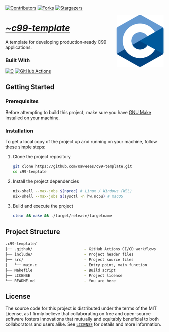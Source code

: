 <!-- PROJECT SHIELDS -->
<!--
*** I'm using markdown "reference style" links for readability.
*** Reference links are enclosed in brackets [ ] instead of parentheses ( ).
*** See the bottom of this document for the declaration of the reference variables
*** for contributors-url, forks-url, etc. This is an optional, concise syntax you may use.
*** https://www.markdownguide.org/basic-syntax/#reference-style-links
-->
<div align="left">

[![Contributors][contributors-shield]][contributors-url]
[![Forks][forks-shield]][forks-url]
[![Stargazers][stars-shield]][stars-url]

</div>

<a href="https://github.com/Kaweees/c99-template">
  <img alt="C Logo" src="assets/img/c.svg" align="right" width="150">
</a>

<div align="left">
  <h1><em><a href="https://miguelvf.dev/blog/dotfiles/compendium">~c99-template</a></em></h1>
</div>

<!-- ABOUT THE PROJECT -->

A template for developing production-ready C99 applications.

### Built With

[![C][C-shield]][C-url]
[![GitHub Actions][github-actions-shield]][github-actions-url]

<!-- GETTING STARTED -->

## Getting Started

### Prerequisites

Before attempting to build this project, make sure you have [GNU Make](https://www.gnu.org/software/make/) installed on your machine.

### Installation

To get a local copy of the project up and running on your machine, follow these simple steps:

1. Clone the project repository

   ```sh
   git clone https://github.com/Kaweees/c99-template.git
   cd c99-template
   ```

2. Install the project dependencies

   ```sh
   nix-shell --max-jobs $(nproc) # Linux / Windows (WSL)
   nix-shell --max-jobs $(sysctl -n hw.ncpu) # macOS
   ```

3. Build and execute the project

   ```sh
   clear && make && ./target/release/targetname
   ```

<!-- PROJECT FILE STRUCTURE -->

## Project Structure

```sh
.c99-template/
├── .github/                       - GitHub Actions CI/CD workflows
├── include/                       - Project header files
├── src/                           - Project source files
│   └── main.c                     - Entry point, main function
├── Makefile                       - Build script
├── LICENSE                        - Project license
└── README.md                      - You are here
```

## License

The source code for this project is distributed under the terms of the MIT License, as I firmly believe that collaborating on free and open-source software fosters innovations that mutually and equitably beneficial to both collaborators and users alike. See [`LICENSE`](./LICENSE) for details and more information.

<!-- MARKDOWN LINKS & IMAGES -->
<!-- https://www.markdownguide.org/basic-syntax/#reference-style-links -->

[contributors-shield]: https://img.shields.io/github/contributors/Kaweees/c99-template.svg?style=for-the-badge
[contributors-url]: https://github.com/Kaweees/c99-template/graphs/contributors
[forks-shield]: https://img.shields.io/github/forks/Kaweees/c99-template.svg?style=for-the-badge
[forks-url]: https://github.com/Kaweees/c99-template/network/members
[stars-shield]: https://img.shields.io/github/stars/Kaweees/c99-template.svg?style=for-the-badge
[stars-url]: https://github.com/Kaweees/c99-template/stargazers

<!-- MARKDOWN SHIELD BAGDES & LINKS -->
<!-- https://github.com/Ileriayo/markdown-badges -->

[C-shield]: https://img.shields.io/badge/C-%23008080.svg?style=for-the-badge&logo=c&logoColor=306998&labelColor=222222&color=306998
[C-url]: https://en.wikipedia.org/wiki/C_(programming_language)
[github-actions-shield]: https://img.shields.io/badge/github%20actions-%232671E5.svg?style=for-the-badge&logo=githubactions&logoColor=2671E5&labelColor=222222&color=2671E5
[github-actions-url]: https://github.com/features/actions
